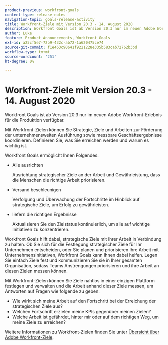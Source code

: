 ```yaml
---
product-previous: workfront-goals
content-type: release-notes
navigation-topic: goals-release-activity
title: Workfront-Ziele mit Version 20.3 - 14. August 2020
description: Workfront Goals ist ab Version 20.3 nur im neuen Adobe Workfront-Erlebnis für die Produktion verfügbar.
author: Luke
feature: Product Announcements, Workfront Goals
exl-id: a25cf5e7-72b9-432c-ab72-1a620475ce74
source-git-commit: f1e463c90641f9221228e335b583cab72762b3bd
workflow-type: tm+mt
source-wordcount: '251'
ht-degree: 0%

---
```


# Workfront-Ziele mit Version 20.3 - 14. August 2020

Workfront Goals ist ab Version 20.3 nur im neuen Adobe Workfront-Erlebnis für die Produktion verfügbar.

Mit Workfront-Zielen können Sie Strategie, Ziele und Arbeiten zur Förderung der unternehmensweiten Ausführung sowie messbare Geschäftsergebnisse koordinieren. Definieren Sie, was Sie erreichen werden und warum es wichtig ist.

Workfront Goals ermöglicht Ihnen Folgendes:

* Alle ausrichten

  Ausrichtung strategischer Ziele an der Arbeit und Gewährleistung, dass die Menschen die richtige Arbeit priorisieren.

* Versand beschleunigen

  Verfolgung und Überwachung der Fortschritte im Hinblick auf strategische Ziele, um Erfolg zu gewährleisten.

* liefern die richtigen Ergebnisse

  Aktualisieren Sie den Zielstatus kontinuierlich, um alle auf wichtige Initiativen zu konzentrieren.

Workfront Goals hilft dabei, strategische Ziele mit Ihrer Arbeit in Verbindung zu halten. Ob Sie sich für die Festlegung strategischer Ziele für Ihr Unternehmen entscheiden, oder Sie planen und priorisieren Ihre Arbeit mit Unternehmensinitiativen, Workfront Goals kann Ihnen dabei helfen. Legen Sie einfach Ziele fest und kommunizieren Sie sie in Ihrer gesamten Organisation, sodass Teams Anstrengungen priorisieren und ihre Arbeit an diesen Zielen messen können.

Mit Workfront-Zielen können Sie Ziele nahtlos in einer einzigen Plattform festlegen und verwalten und die Arbeit anhand dieser Ziele messen, um Antworten auf Fragen wie folgende zu geben:

* Wie wirkt sich meine Arbeit auf den Fortschritt bei der Erreichung der strategischen Ziele aus?
* Welchen Fortschritt erzielen meine KPIs gegenüber meinen Zielen?
* Welche Arbeit ist gefährdet, hinter mir oder auf dem richtigen Weg, um meine Ziele zu erreichen?

Weitere Informationen zu Workfront-Zielen finden Sie unter [Übersicht über Adobe Workfront-Ziele](../../../workfront-goals/goal-management/wf-goals-overview.md).
